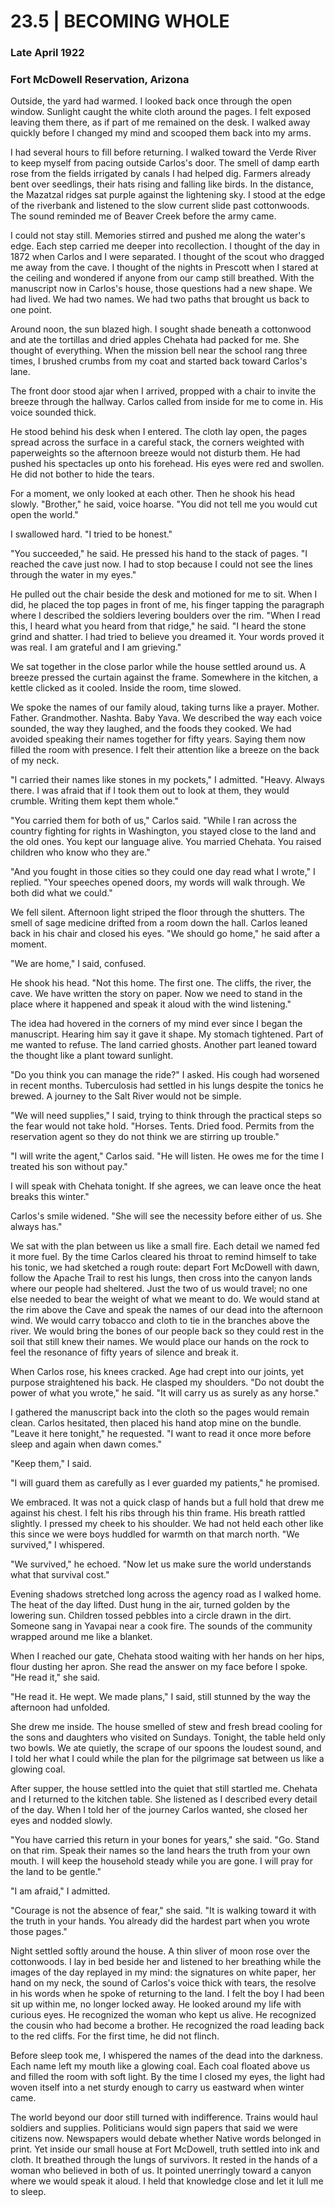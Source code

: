 # 23.5  |  BECOMING WHOLE

### Late April 1922
### Fort McDowell Reservation, Arizona
Outside, the yard had warmed. I looked back once through the open window. Sunlight caught the white cloth around the pages. I felt exposed leaving them there, as if part of me remained on the desk. I walked away quickly before I changed my mind and scooped them back into my arms.

I had several hours to fill before returning. I walked toward the Verde River to keep myself from pacing outside Carlos's door. The smell of damp earth rose from the fields irrigated by canals I had helped dig. Farmers already bent over seedlings, their hats rising and falling like birds. In the distance, the Mazatzal ridges sat purple against the lightening sky. I stood at the edge of the riverbank and listened to the slow current slide past cottonwoods. The sound reminded me of Beaver Creek before the army came.

I could not stay still. Memories stirred and pushed me along the water's edge. Each step carried me deeper into recollection. I thought of the day in 1872 when Carlos and I were separated. I thought of the scout who dragged me away from the cave. I thought of the nights in Prescott when I stared at the ceiling and wondered if anyone from our camp still breathed. With the manuscript now in Carlos's house, those questions had a new shape. We had lived. We had two names. We had two paths that brought us back to one point.

Around noon, the sun blazed high. I sought shade beneath a cottonwood and ate the tortillas and dried apples Chehata had packed for me. She thought of everything. When the mission bell near the school rang three times, I brushed crumbs from my coat and started back toward Carlos's lane.

The front door stood ajar when I arrived, propped with a chair to invite the breeze through the hallway. Carlos called from inside for me to come in. His voice sounded thick.

He stood behind his desk when I entered. The cloth lay open, the pages spread across the surface in a careful stack, the corners weighted with paperweights so the afternoon breeze would not disturb them. He had pushed his spectacles up onto his forehead. His eyes were red and swollen. He did not bother to hide the tears.

For a moment, we only looked at each other. Then he shook his head slowly. "Brother," he said, voice hoarse. "You did not tell me you would cut open the world."

I swallowed hard. "I tried to be honest."

"You succeeded," he said. He pressed his hand to the stack of pages. "I reached the cave just now. I had to stop because I could not see the lines through the water in my eyes."

He pulled out the chair beside the desk and motioned for me to sit. When I did, he placed the top pages in front of me, his finger tapping the paragraph where I described the soldiers levering boulders over the rim. "When I read this, I heard what you heard from that ridge," he said. "I heard the stone grind and shatter. I had tried to believe you dreamed it. Your words proved it was real. I am grateful and I am grieving."

We sat together in the close parlor while the house settled around us. A breeze pressed the curtain against the frame. Somewhere in the kitchen, a kettle clicked as it cooled. Inside the room, time slowed.

We spoke the names of our family aloud, taking turns like a prayer. Mother. Father. Grandmother. Nashta. Baby Yava. We described the way each voice sounded, the way they laughed, and the foods they cooked. We had avoided speaking their names together for fifty years. Saying them now filled the room with presence. I felt their attention like a breeze on the back of my neck.

"I carried their names like stones in my pockets," I admitted. "Heavy. Always there. I was afraid that if I took them out to look at them, they would crumble. Writing them kept them whole."

"You carried them for both of us," Carlos said. "While I ran across the country fighting for rights in Washington, you stayed close to the land and the old ones. You kept our language alive. You married Chehata. You raised children who know who they are."

"And you fought in those cities so they could one day read what I wrote," I replied. "Your speeches opened doors, my words will walk through. We both did what we could."

We fell silent. Afternoon light striped the floor through the shutters. The smell of sage medicine drifted from a room down the hall. Carlos leaned back in his chair and closed his eyes. "We should go home," he said after a moment.

"We are home," I said, confused.

He shook his head. "Not this home. The first one. The cliffs, the river, the cave. We have written the story on paper. Now we need to stand in the place where it happened and speak it aloud with the wind listening."

The idea had hovered in the corners of my mind ever since I began the manuscript. Hearing him say it gave it shape. My stomach tightened. Part of me wanted to refuse. The land carried ghosts. Another part leaned toward the thought like a plant toward sunlight.

"Do you think you can manage the ride?" I asked. His cough had worsened in recent months. Tuberculosis had settled in his lungs despite the tonics he brewed. A journey to the Salt River would not be simple.

"We will need supplies," I said, trying to think through the practical steps so the fear would not take hold. "Horses. Tents. Dried food. Permits from the reservation agent so they do not think we are stirring up trouble."

"I will write the agent," Carlos said. "He will listen. He owes me for the time I treated his son without pay."

I will speak with Chehata tonight. If she agrees, we can leave once the heat breaks this winter."

Carlos's smile widened. "She will see the necessity before either of us. She always has."

We sat with the plan between us like a small fire. Each detail we named fed it more fuel. By the time Carlos cleared his throat to remind himself to take his tonic, we had sketched a rough route: depart Fort McDowell with dawn, follow the Apache Trail to rest his lungs, then cross into the canyon lands where our people had sheltered. Just the two of us would travel; no one else needed to bear the weight of what we meant to do. We would stand at the rim above the Cave and speak the names of our dead into the afternoon wind. We would carry tobacco and cloth to tie in the branches above the river. We would bring the bones of our people back so they could rest in the soil that still knew their names. We would place our hands on the rock to feel the resonance of fifty years of silence and break it.

When Carlos rose, his knees cracked. Age had crept into our joints, yet purpose straightened his back. He clasped my shoulders. "Do not doubt the power of what you wrote," he said. "It will carry us as surely as any horse."

I gathered the manuscript back into the cloth so the pages would remain clean. Carlos hesitated, then placed his hand atop mine on the bundle. "Leave it here tonight," he requested. "I want to read it once more before sleep and again when dawn comes."

"Keep them," I said.

"I will guard them as carefully as I ever guarded my patients," he promised.

We embraced. It was not a quick clasp of hands but a full hold that drew me against his chest. I felt his ribs through his thin frame. His breath rattled slightly. I pressed my cheek to his shoulder. We had not held each other like this since we were boys huddled for warmth on that march north. "We survived," I whispered.

"We survived," he echoed. "Now let us make sure the world understands what that survival cost."

Evening shadows stretched long across the agency road as I walked home. The heat of the day lifted. Dust hung in the air, turned golden by the lowering sun. Children tossed pebbles into a circle drawn in the dirt. Someone sang in Yavapai near a cook fire. The sounds of the community wrapped around me like a blanket.

When I reached our gate, Chehata stood waiting with her hands on her hips, flour dusting her apron. She read the answer on my face before I spoke. "He read it," she said.

"He read it. He wept. We made plans," I said, still stunned by the way the afternoon had unfolded.

She drew me inside. The house smelled of stew and fresh bread cooling for the sons and daughters who visited on Sundays. Tonight, the table held only two bowls. We ate quietly, the scrape of our spoons the loudest sound, and I told her what I could while the plan for the pilgrimage sat between us like a glowing coal.

After supper, the house settled into the quiet that still startled me. Chehata and I returned to the kitchen table. She listened as I described every detail of the day. When I told her of the journey Carlos wanted, she closed her eyes and nodded slowly.

"You have carried this return in your bones for years," she said. "Go. Stand on that rim. Speak their names so the land hears the truth from your own mouth. I will keep the household steady while you are gone. I will pray for the land to be gentle."

"I am afraid," I admitted.

"Courage is not the absence of fear," she said. "It is walking toward it with the truth in your hands. You already did the hardest part when you wrote those pages."

Night settled softly around the house. A thin sliver of moon rose over the cottonwoods. I lay in bed beside her and listened to her breathing while the images of the day replayed in my mind: the signatures on white paper, her hand on my neck, the sound of Carlos's voice thick with tears, the resolve in his words when he spoke of returning to the land. I felt the boy I had been sit up within me, no longer locked away. He looked around my life with curious eyes. He recognized the woman who kept us alive. He recognized the cousin who had become a brother. He recognized the road leading back to the red cliffs. For the first time, he did not flinch.

Before sleep took me, I whispered the names of the dead into the darkness. Each name left my mouth like a glowing coal. Each coal floated above us and filled the room with soft light. By the time I closed my eyes, the light had woven itself into a net sturdy enough to carry us eastward when winter came.

The world beyond our door still turned with indifference. Trains would haul soldiers and supplies. Politicians would sign papers that said we were citizens now. Newspapers would debate whether Native words belonged in print. Yet inside our small house at Fort McDowell, truth settled into ink and cloth. It breathed through the lungs of survivors. It rested in the hands of a woman who believed in both of us. It pointed unerringly toward a canyon where we would speak it aloud. I held that knowledge close and let it lull me to sleep.